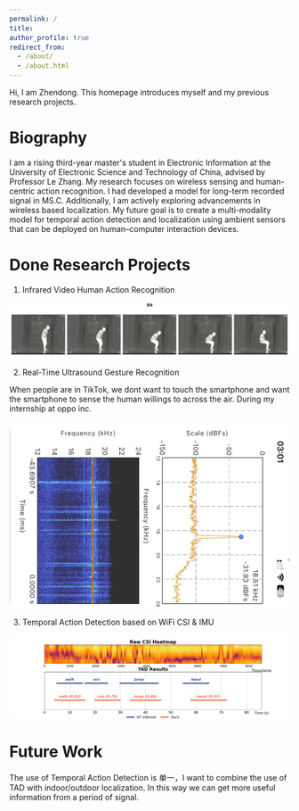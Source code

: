 ```yaml
---
permalink: /
title: 
author_profile: true
redirect_from: 
  - /about/
  - /about.html
---
```


Hi, I am Zhendong. This homepage introduces myself and my previous research projects. 

Biography
======
I am a rising third-year master's student in Electronic Information at the University of Electronic Science and Technology of China, advised by Professor Le Zhang. My research focuses on wireless sensing and human-centric action recognition. I had developed a model for long-term recorded signal in MS.C. Additionally, I am actively exploring advancements in wireless based localization. My future goal is to create a multi-modality model for temporal action detection and localization using ambient sensors that can be deployed on human–computer interaction devices.

Done Research Projects
======
1. Infrared Video Human Action Recognition

![gg](/images/Sit.png)

2. Real-Time Ultrasound Gesture Recognition

When people are in TikTok, we dont want to touch the smartphone and want the smartphone to sense the human willings to across the air. During my internship at oppo inc. 

![gg](/images/ult.jpg)

3. Temporal Action Detection based on WiFi CSI & IMU

![gg](/images/tad.png)


Future Work
======

The use of Temporal Action Detection is 单一，I want to combine the use of TAD with indoor/outdoor localization. In this way we can get more useful information from a period of signal.
